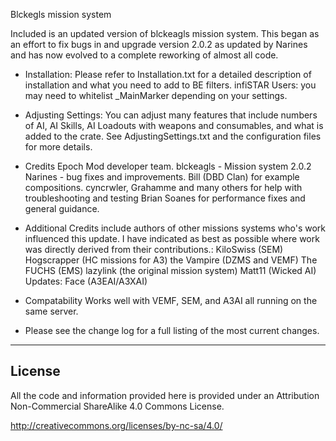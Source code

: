 Blckegls mission system 

Included is an updated version of blckeagls mission system. This began as an effort to fix bugs in and upgrade version 2.0.2 as updated by Narines and has now evolved to a complete reworking of almost all code. 


* Installation: Please refer to Installation.txt for a detailed description of installation and what you need to add to BE filters.
  infiSTAR Users: you may need to whitelist _MainMarker depending on your settings.

* Adjusting Settings: You can adjust many features that include numbers of AI, AI Skills, AI Loadouts with weapons and consumables, and what is added to the crate. See AdjustingSettings.txt and the configuration files for more details.
	
* Credits
	Epoch Mod developer team.
	blckeagls - Mission system 2.0.2
	Narines - bug fixes and improvements.
	Bill (DBD Clan) for example compositions.
	cyncrwler, Grahamme and many others for help with troubleshooting and testing
	Brian Soanes for performance fixes and general guidance.
	
* Additional Credits include authors of other missions systems who's work influenced this update. 
	I have indicated as best as possible where work was directly derived from their contributions.:
	KiloSwiss (SEM)
	Hogscrapper (HC missions for A3)
	the Vampire (DZMS and VEMF)
	The FUCHS (EMS)
	lazylink (the original mission system)
	Matt11 (Wicked AI) Updates:
	Face (A3EAI/A3XAI)
	
* Compatability
	Works well with VEMF, SEM, and A3AI all running on the same server.
	
* Please see the change log for a full listing of the most current changes.

--------------------------
License
--------------------------
All the code and information provided here is provided under an Attribution Non-Commercial ShareAlike 4.0 Commons License.

http://creativecommons.org/licenses/by-nc-sa/4.0/
